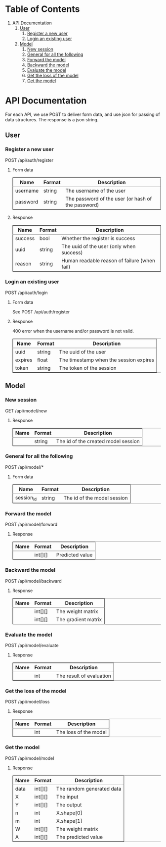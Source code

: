 
# Table of Contents

1.  [API Documentation](#org1d13e10)
    1.  [User](#orga61740e)
        1.  [Register a new user](#org0c3a474)
        2.  [Login an existing user](#orgb69fc98)
    2.  [Model](#org2a1ff18)
        1.  [New session](#org076eeb0)
        2.  [General for all the following](#org5e96ceb)
        3.  [Forward the model](#orgb9431ba)
        4.  [Backward the model](#org2dc017a)
        5.  [Evaluate the model](#org6ef7196)
        6.  [Get the loss of the model](#org7dd6926)
        7.  [Get the model](#orge6b223a)


<a id="org1d13e10"></a>

# API Documentation

For each API, we use POST to deliver form data, and use json for passing of
data structures. The response is a json string.


<a id="orga61740e"></a>

## User


<a id="org0c3a474"></a>

### Register a new user

POST /api/auth/register

1.  Form data

    <table border="2" cellspacing="0" cellpadding="6" rules="groups" frame="hsides">
    
    
    <colgroup>
    <col  class="org-left" />
    
    <col  class="org-left" />
    
    <col  class="org-left" />
    </colgroup>
    <thead>
    <tr>
    <th scope="col" class="org-left">Name</th>
    <th scope="col" class="org-left">Format</th>
    <th scope="col" class="org-left">Description</th>
    </tr>
    </thead>
    
    <tbody>
    <tr>
    <td class="org-left">username</td>
    <td class="org-left">string</td>
    <td class="org-left">The username of the user</td>
    </tr>
    
    
    <tr>
    <td class="org-left">password</td>
    <td class="org-left">string</td>
    <td class="org-left">The password of the user (or hash of the password)</td>
    </tr>
    </tbody>
    </table>

2.  Response

    <table border="2" cellspacing="0" cellpadding="6" rules="groups" frame="hsides">
    
    
    <colgroup>
    <col  class="org-left" />
    
    <col  class="org-left" />
    
    <col  class="org-left" />
    </colgroup>
    <thead>
    <tr>
    <th scope="col" class="org-left">Name</th>
    <th scope="col" class="org-left">Format</th>
    <th scope="col" class="org-left">Description</th>
    </tr>
    </thead>
    
    <tbody>
    <tr>
    <td class="org-left">success</td>
    <td class="org-left">bool</td>
    <td class="org-left">Whether the register is success</td>
    </tr>
    
    
    <tr>
    <td class="org-left">uuid</td>
    <td class="org-left">string</td>
    <td class="org-left">The uuid of the user (only when success)</td>
    </tr>
    
    
    <tr>
    <td class="org-left">reason</td>
    <td class="org-left">string</td>
    <td class="org-left">Human readable reason of failure (when fail)</td>
    </tr>
    </tbody>
    </table>


<a id="orgb69fc98"></a>

### Login an existing user

POST /api/auth/login

1.  Form data

    See POST /api/auth/register

2.  Response

    400 error when the username and/or password is not valid.
    
    <table border="2" cellspacing="0" cellpadding="6" rules="groups" frame="hsides">
    
    
    <colgroup>
    <col  class="org-left" />
    
    <col  class="org-left" />
    
    <col  class="org-left" />
    </colgroup>
    <thead>
    <tr>
    <th scope="col" class="org-left">Name</th>
    <th scope="col" class="org-left">Format</th>
    <th scope="col" class="org-left">Description</th>
    </tr>
    </thead>
    
    <tbody>
    <tr>
    <td class="org-left">uuid</td>
    <td class="org-left">string</td>
    <td class="org-left">The uuid of the user</td>
    </tr>
    
    
    <tr>
    <td class="org-left">expires</td>
    <td class="org-left">float</td>
    <td class="org-left">The timestamp when the session expires</td>
    </tr>
    
    
    <tr>
    <td class="org-left">token</td>
    <td class="org-left">string</td>
    <td class="org-left">The token of the session</td>
    </tr>
    </tbody>
    </table>


<a id="org2a1ff18"></a>

## Model


<a id="org076eeb0"></a>

### New session

GET /api/model/new

1.  Response

    <table border="2" cellspacing="0" cellpadding="6" rules="groups" frame="hsides">
    
    
    <colgroup>
    <col  class="org-left" />
    
    <col  class="org-left" />
    
    <col  class="org-left" />
    </colgroup>
    <thead>
    <tr>
    <th scope="col" class="org-left">Name</th>
    <th scope="col" class="org-left">Format</th>
    <th scope="col" class="org-left">Description</th>
    </tr>
    </thead>
    
    <tbody>
    <tr>
    <td class="org-left">&#xa0;</td>
    <td class="org-left">string</td>
    <td class="org-left">The id of the created model session</td>
    </tr>
    </tbody>
    </table>


<a id="org5e96ceb"></a>

### General for all the following

POST /api/model/\*

1.  Form data

    <table border="2" cellspacing="0" cellpadding="6" rules="groups" frame="hsides">
    
    
    <colgroup>
    <col  class="org-left" />
    
    <col  class="org-left" />
    
    <col  class="org-left" />
    </colgroup>
    <thead>
    <tr>
    <th scope="col" class="org-left">Name</th>
    <th scope="col" class="org-left">Format</th>
    <th scope="col" class="org-left">Description</th>
    </tr>
    </thead>
    
    <tbody>
    <tr>
    <td class="org-left">session<sub>id</sub></td>
    <td class="org-left">string</td>
    <td class="org-left">The id of the model session</td>
    </tr>
    </tbody>
    </table>


<a id="orgb9431ba"></a>

### Forward the model

POST /api/model/forward

1.  Response

    <table border="2" cellspacing="0" cellpadding="6" rules="groups" frame="hsides">
    
    
    <colgroup>
    <col  class="org-left" />
    
    <col  class="org-left" />
    
    <col  class="org-left" />
    </colgroup>
    <thead>
    <tr>
    <th scope="col" class="org-left">Name</th>
    <th scope="col" class="org-left">Format</th>
    <th scope="col" class="org-left">Description</th>
    </tr>
    </thead>
    
    <tbody>
    <tr>
    <td class="org-left">&#xa0;</td>
    <td class="org-left">int[][]</td>
    <td class="org-left">Predicted value</td>
    </tr>
    </tbody>
    </table>


<a id="org2dc017a"></a>

### Backward the model

POST /api/model/backward

1.  Response

    <table border="2" cellspacing="0" cellpadding="6" rules="groups" frame="hsides">
    
    
    <colgroup>
    <col  class="org-left" />
    
    <col  class="org-left" />
    
    <col  class="org-left" />
    </colgroup>
    <thead>
    <tr>
    <th scope="col" class="org-left">Name</th>
    <th scope="col" class="org-left">Format</th>
    <th scope="col" class="org-left">Description</th>
    </tr>
    </thead>
    
    <tbody>
    <tr>
    <td class="org-left">&#xa0;</td>
    <td class="org-left">int[][]</td>
    <td class="org-left">The weight matrix</td>
    </tr>
    
    
    <tr>
    <td class="org-left">&#xa0;</td>
    <td class="org-left">int[][]</td>
    <td class="org-left">The gradient matrix</td>
    </tr>
    </tbody>
    </table>


<a id="org6ef7196"></a>

### Evaluate the model

POST /api/model/evaluate

1.  Response

    <table border="2" cellspacing="0" cellpadding="6" rules="groups" frame="hsides">
    
    
    <colgroup>
    <col  class="org-left" />
    
    <col  class="org-left" />
    
    <col  class="org-left" />
    </colgroup>
    <thead>
    <tr>
    <th scope="col" class="org-left">Name</th>
    <th scope="col" class="org-left">Format</th>
    <th scope="col" class="org-left">Description</th>
    </tr>
    </thead>
    
    <tbody>
    <tr>
    <td class="org-left">&#xa0;</td>
    <td class="org-left">int</td>
    <td class="org-left">The result of evaluation</td>
    </tr>
    </tbody>
    </table>


<a id="org7dd6926"></a>

### Get the loss of the model

POST /api/model/loss

1.  Response

    <table border="2" cellspacing="0" cellpadding="6" rules="groups" frame="hsides">
    
    
    <colgroup>
    <col  class="org-left" />
    
    <col  class="org-left" />
    
    <col  class="org-left" />
    </colgroup>
    <thead>
    <tr>
    <th scope="col" class="org-left">Name</th>
    <th scope="col" class="org-left">Format</th>
    <th scope="col" class="org-left">Description</th>
    </tr>
    </thead>
    
    <tbody>
    <tr>
    <td class="org-left">&#xa0;</td>
    <td class="org-left">int</td>
    <td class="org-left">The loss of the model</td>
    </tr>
    </tbody>
    </table>


<a id="orge6b223a"></a>

### Get the model

POST /api/model/model

1.  Response

    <table border="2" cellspacing="0" cellpadding="6" rules="groups" frame="hsides">
    
    
    <colgroup>
    <col  class="org-left" />
    
    <col  class="org-left" />
    
    <col  class="org-left" />
    </colgroup>
    <thead>
    <tr>
    <th scope="col" class="org-left">Name</th>
    <th scope="col" class="org-left">Format</th>
    <th scope="col" class="org-left">Description</th>
    </tr>
    </thead>
    
    <tbody>
    <tr>
    <td class="org-left">data</td>
    <td class="org-left">int[][]</td>
    <td class="org-left">The random generated data</td>
    </tr>
    
    
    <tr>
    <td class="org-left">X</td>
    <td class="org-left">int[][]</td>
    <td class="org-left">The input</td>
    </tr>
    
    
    <tr>
    <td class="org-left">Y</td>
    <td class="org-left">int[][]</td>
    <td class="org-left">The output</td>
    </tr>
    
    
    <tr>
    <td class="org-left">n</td>
    <td class="org-left">int</td>
    <td class="org-left">X.shape[0]</td>
    </tr>
    
    
    <tr>
    <td class="org-left">m</td>
    <td class="org-left">int</td>
    <td class="org-left">X.shape[1]</td>
    </tr>
    
    
    <tr>
    <td class="org-left">W</td>
    <td class="org-left">int[][]</td>
    <td class="org-left">The weight matrix</td>
    </tr>
    
    
    <tr>
    <td class="org-left">A</td>
    <td class="org-left">int[][]</td>
    <td class="org-left">The predicted value</td>
    </tr>
    </tbody>
    </table>

